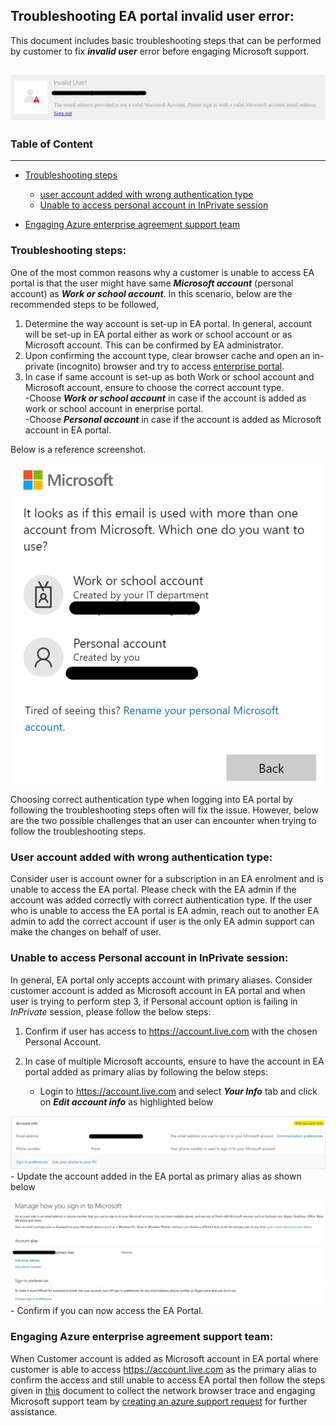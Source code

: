 ## Troubleshooting EA portal invalid user error:

This document includes basic troubleshooting steps that can be performed by customer to fix ***invalid user*** error before engaging Microsoft support.
<br>

![image](./images/image1.jpg)
---
### Table of Content

 --- 
- [Troubleshooting steps](#troubleshooting-steps)

	- [user account added with wrong authentication type](#user-account-added-with-wrong-authentication-type)
	- [Unable to access personal account in InPrivate session](#unable-to-access-personal-account-in-inprivate-session)
- [Engaging Azure enterprise agreement support team](#engaging-azure-enterprise-agreement-support-team) 

### Troubleshooting steps:

One of the most common reasons why a customer is unable to access EA portal is that the user might have same ***Microsoft account*** (personal account) as ***Work or school account***. In this scenario, below are the recommended steps to be followed,

1. Determine the way account is set-up in EA portal. In general, account will be set-up in EA portal either as work or school account or as Microsoft account. 	      This can be confirmed by EA administrator. 
2. Upon confirming the account type, clear browser cache and open an in-private (incognito) browser and try to access [enterprise portal](https://ea.azure.com/).
3. In case if same account is set-up as both Work or school account and Microsoft account, ensure to choose the correct account type. <br>
	-Choose ***Work or school account*** in case if the account is added as work or school account in enerprise portal.<br>
	-Choose ***Personal account*** in case if the account is added as Microsoft account in EA portal. 
	
Below is a reference screenshot.

<p align="center">
<img src="./images/image2.jpg" alt="image2" style="width:500px;" style="height:500px;"/>
</p>

Choosing correct authentication type when logging into EA portal by following the troubleshooting steps often will fix the issue. However, below are the two possible challenges that an user can encounter when trying to follow the troubleshooting steps. 

### User account added with wrong authentication type:

Consider user is account owner for a subscription in an EA enrolment and is unable to access the EA portal. Please check with the EA admin if the account was added correctly with correct authentication type. If the user who is unable to access the EA portal is EA admin, reach out to another EA admin to add the correct account if user is the only EA admin support can make the changes on behalf of user.

### Unable to access Personal account in InPrivate session: 

In general, EA portal only accepts account with primary aliases. Consider customer account is added as Microsoft account in EA portal and when user is trying to perform step 3, if Personal account option is failing in *InPrivate* session, please follow the below steps:

1.	Confirm if user has access to https://account.live.com with the chosen Personal Account.
2.	In case of multiple Microsoft accounts, ensure to have the account in EA portal added as primary alias by following the below steps: <br>

	- Login to https://account.live.com  and select ***Your Info*** tab and click on ***Edit account info*** as highlighted below <br>

![image](./images/image3.jpg)
	- Update the account added in the EA portal as primary alias as shown below

![image](./images/image4.jpg)
	- Confirm if you can now access the EA Portal.

### Engaging Azure enterprise agreement support team:

When Customer account is added as Microsoft account in EA portal where customer is able to access https://account.live.com as the primary alias to confirm the access and still unable to access EA portal then follow the steps given in [this](https://nam02.safelinks.protection.outlook.com/?url=https%3A%2F%2Fdocs.microsoft.com%2Fen-us%2Fazure%2Fazure-portal%2Fcapture-browser-trace&data=04%7C01%7Cdkrishnaveni%40microsoftsupport.com%7C3b82329f6b9b4ae019f608da03672bd6%7Cb4c546a47dac46a6a7dded822a11efd3%7C0%7C0%7C637826038903625296%7CUnknown%7CTWFpbGZsb3d8eyJWIjoiMC4wLjAwMDAiLCJQIjoiV2luMzIiLCJBTiI6Ik1haWwiLCJXVCI6Mn0%3D%7C3000&sdata=QB1wwYhFZHKRFBE%2BEyfmNN6JTfw0uzYXcp1%2BV87GlSU%3D&reserved=0) document to collect the network browser trace and engaging Microsoft support team by [creating an azure support request](https://docs.microsoft.com/en-us/azure/azure-portal/supportability/how-to-create-azure-support-request) for further assistance.
